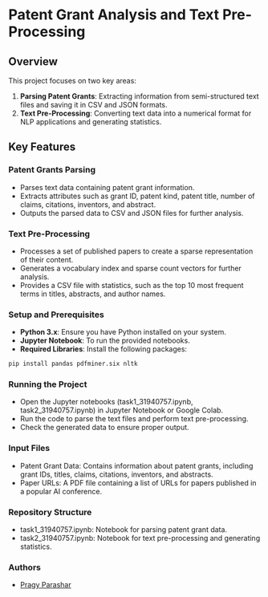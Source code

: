 # Patent Grant Analysis and Text Pre-Processing

## Overview
This project focuses on two key areas:
1. **Parsing Patent Grants**: Extracting information from semi-structured text files and saving it in CSV and JSON formats.
2. **Text Pre-Processing**: Converting text data into a numerical format for NLP applications and generating statistics.

## Key Features

### Patent Grants Parsing
- Parses text data containing patent grant information.
- Extracts attributes such as grant ID, patent kind, patent title, number of claims, citations, inventors, and abstract.
- Outputs the parsed data to CSV and JSON files for further analysis.

### Text Pre-Processing
- Processes a set of published papers to create a sparse representation of their content.
- Generates a vocabulary index and sparse count vectors for further analysis.
- Provides a CSV file with statistics, such as the top 10 most frequent terms in titles, abstracts, and author names.

### Setup and Prerequisites
- **Python 3.x**: Ensure you have Python installed on your system.
- **Jupyter Notebook**: To run the provided notebooks.
- **Required Libraries**: Install the following packages:
```sh
pip install pandas pdfminer.six nltk
```

### Running the Project
- Open the Jupyter notebooks (task1_31940757.ipynb, task2_31940757.ipynb) in Jupyter Notebook or Google Colab.
- Run the code to parse the text files and perform text pre-processing.
- Check the generated data to ensure proper output.

### Input Files
- Patent Grant Data: Contains information about patent grants, including grant IDs, titles, claims, citations, inventors, and abstracts.
- Paper URLs: A PDF file containing a list of URLs for papers published in a popular AI conference.

### Repository Structure
- task1_31940757.ipynb: Notebook for parsing patent grant data.
- task2_31940757.ipynb: Notebook for text pre-processing and generating statistics.

### Authors
- [Pragy Parashar](https://github.com/pragy29)

